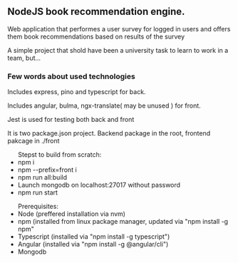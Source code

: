 <h2>NodeJS book recommendation engine.</h2>

<p>Web application that performes a user survey for logged in users and offers them book recommendations based on results of the survey</p>
<p>A simple project that shold have been a university task to learn to work in a team, but...</p>

<h3>Few words about used technologies</h3>
<p>Includes express, pino and typescript for back.</p>
<p>Includes angular, bulma, ngx-translate( may be unused ) for front.</p>
<p>Jest is used for testing both back and front</p>

<p>It is two package.json project. Backend package in the root, frontend pakcage in ./front</p>

<p>
    <ul>
    Stepst to build from scratch:
        <li>npm i</li>
        <li>npm --prefix=front i</li>
        <li>npm run all:build</li>
        <li>Launch mongodb on localhost:27017 without password</li>
        <li>npm run start</li>
    </ul>
<p>

<p>
    <ul>
    Prerequisites:
        <li>Node (preffered installation via nvm)</li>
        <li>npm (installed from linux package manager, updated via "npm install -g npm"</li>
        <li>Typescript (installed via "npm install -g typescript")</li>
        <li>Angular (installed via "npm install -g @angular/cli")</li>
        <li>Mongodb</li>
    </ul>
<p>


